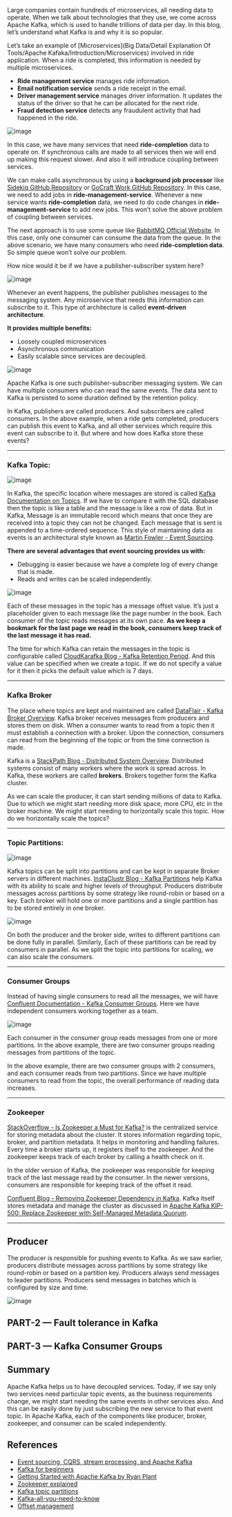 Large companies contain hundreds of microservices, all needing data to operate. When we talk about technologies that they use, we come across Apache Kafka, which is used to handle trillions of data per day. In this blog, let’s understand what Kafka is and why it is so popular.

Let’s take an example of [Microservices](Big Data/Detail Explanation Of Tools/Apache Kafaka/Introduction/Microservices)
 involved in ride application. When a ride is completed, this information is needed by multiple microservices.

- **Ride management service** manages ride information.  
- **Email notification service** sends a ride receipt in the email.  
- **Driver management service** manages driver information. It updates the status of the driver so that he can be allocated for the next ride.  
- **Fraud detection service** detects any fraudulent activity that had happened in the ride.

![image](https://github.com/user-attachments/assets/2bad5d8d-4a0f-49b9-9061-f27246ab35de)


In this case, we have many services that need **ride-completion** data to operate on. If synchronous calls are made to all services then we will end up making this request slower. And also it will introduce coupling between services.

We can make calls asynchronous by using a **background job processor** like [Sidekiq GitHub Repository](https://github.com/mperham/sidekiq) or [GoCraft Work GitHub Repository](https://github.com/gocraft/work). In this case, we need to add jobs in **ride-management-service**. Whenever a new service wants **ride-completion** data, we need to do code changes in **ride-management-service** to add new jobs. This won’t solve the above problem of coupling between services.

The next approach is to use some queue like [RabbitMQ Official Website](https://www.rabbitmq.com/). In this case, only one consumer can consume the data from the queue. In the above scenario, we have many consumers who need **ride-completion data**. So simple queue won’t solve our problem.

How nice would it be if we have a publisher-subscriber system here?

![image](https://github.com/user-attachments/assets/410c7a7e-cc2f-4e8d-96dd-7d24fe7324da)


Whenever an event happens, the publisher publishes messages to the messaging system. Any microservice that needs this information can subscribe to it. This type of architecture is called **event-driven architecture**. 

**It provides multiple benefits:**

- Loosely coupled microservices  
- Asynchronous communication  
- Easily scalable since services are decoupled.

![image](https://github.com/user-attachments/assets/ec768ce5-2e84-4dba-ade5-53dbb08497b9)


Apache Kafka is one such publisher-subscriber messaging system. We can have multiple consumers who can read the same events. The data sent to Kafka is persisted to some duration defined by the retention policy.

In Kafka, publishers are called producers. And subscribers are called consumers. In the above example, when a ride gets completed, producers can publish this event to Kafka, and all other services which require this event can subscribe to it. But where and how does Kafka store these events?

---

### Kafka Topic:

![image](https://github.com/user-attachments/assets/73c617e7-71b7-4385-9c54-51d74a38b415)

In Kafka, the specific location where messages are stored is called [Kafka Documentation on Topics](https://kafka.apache.org/documentation/#intro_topics). If we have to compare it with the SQL database then the topic is like a table and the message is like a row of data. But in Kafka, Message is an immutable record which means that once they are received into a topic they can not be changed. Each message that is sent is appended to a time-ordered sequence. This style of maintaining data as events is an architectural style known as [Martin Fowler - Event Sourcing](https://martinfowler.com/eaaDev/EventSourcing.html).

**There are several advantages that event sourcing provides us with:**

- Debugging is easier because we have a complete log of every change that is made.  
- Reads and writes can be scaled independently.

![image](https://github.com/user-attachments/assets/98234919-8e22-4cb9-a8cb-61aefcda0f20)


Each of these messages in the topic has a message offset value. It’s just a placeholder given to each message like the page number in the book. Each consumer of the topic reads messages at its own pace. **As we keep a bookmark for the last page we read in the book, consumers keep track of the last message it has read.**

The time for which Kafka can retain the messages in the topic is configurable called [CloudKarafka Blog - Kafka Retention Period](https://www.cloudkarafka.com/blog/2018-05-08-what-is-kafka-retention-period.html#:~:text=If%20the%20log%20retention%20is,data%20is%20not%20a%20problem.). And this value can be specified when we create a topic. If we do not specify a value for it then it picks the default value which is 7 days.

---

### Kafka Broker
The place where topics are kept and maintained are called [DataFlair - Kafka Broker Overview](https://data-flair.training/blogs/kafka-broker/). Kafka broker receives messages from producers and stores them on disk. When a consumer wants to read from a topic then it must establish a connection with a broker. Upon the connection, consumers can read from the beginning of the topic or from the time connection is made.

Kafka is a [StackPath Blog - Distributed System Overview](https://blog.stackpath.com/distributed-system/). Distributed systems consist of many workers where the work is spread across. In Kafka, these workers are called **brokers**. Brokers together form the Kafka cluster.

As we can scale the producer, it can start sending millions of data to Kafka. Due to which we might start needing more disk space, more CPU, etc in the broker machine. We might start needing to horizontally scale this topic. How do we horizontally scale the topics?

---

### Topic Partitions:

![image](https://github.com/user-attachments/assets/93622d85-603f-4011-9bc7-ed31ffc7cedf)

Kafka topics can be split into partitions and can be kept in separate Broker servers in different machines. [InstaClustr Blog - Kafka Partitions](https://www.instaclustr.com/the-power-of-kafka-partitions-how-to-get-the-most-out-of-your-kafka-cluster/) help Kafka with its ability to scale and higher levels of throughput. Producers distribute messages across partitions by some strategy like round-robin or based on a key. Each broker will hold one or more partitions and a single partition has to be stored entirely in one broker.

![image](https://github.com/user-attachments/assets/e12c1f3a-05c7-46eb-a76a-d2cfe0db01cf)


On both the producer and the broker side, writes to different partitions can be done fully in parallel. Similarly, Each of these partitions can be read by consumers in parallel. As we split the topic into partitions for scaling, we can also scale the consumers.

---

### Consumer Groups
Instead of having single consumers to read all the messages, we will have [Confluent Documentation - Kafka Consumer Groups](https://docs.confluent.io/current/clients/consumer.html#consumer-groups). Here we have independent consumers working together as a team.

![image](https://github.com/user-attachments/assets/7470a31b-b1e4-4d0f-bd50-f6158e0eda28)


Each consumer in the consumer group reads messages from one or more partitions. In the above example, there are two consumer groups reading messages from partitions of the topic.

In the above example, there are two consumer groups with 2 consumers, and each consumer reads from two partitions. Since we have multiple consumers to read from the topic, the overall performance of reading data increases.

---

### Zookeeper
[StackOverflow - Is Zookeeper a Must for Kafka?](https://stackoverflow.com/questions/23751708/is-zookeeper-a-must-for-kafka) is the centralized service for storing metadata about the cluster. It stores information regarding topic, broker, and partition metadata. It helps in monitoring and handling failures. Every time a broker starts up, it registers itself to the zookeeper. And the zookeeper keeps track of each broker by calling a health check on it.

In the older version of Kafka, the zookeeper was responsible for keeping track of the last message read by the consumer. In the newer versions, consumers are responsible for keeping track of the offset it read.

[Confluent Blog - Removing Zookeeper Dependency in Kafka](https://www.confluent.io/blog/removing-zookeeper-dependency-in-kafka/). Kafka itself stores metadata and manage the cluster as discussed in [Apache Kafka KIP-500: Replace Zookeeper with Self-Managed Metadata Quorum](https://cwiki.apache.org/confluence/display/KAFKA/KIP-500%3A+Replace+ZooKeeper+with+a+Self-Managed+Metadata+Quorum).

---

## Producer
The producer is responsible for pushing events to Kafka. As we saw earlier, producers distribute messages across partitions by some strategy like round-robin or based on a partition key. Producers always send messages to leader partitions. Producers send messages in batches which is configured by size and time.

![image](https://github.com/user-attachments/assets/554d0e4f-f755-4a05-b2e6-9663a0f895f4)


## PART-2 — Fault tolerance in Kafka
## PART-3 — Kafka Consumer Groups

## Summary
Apache Kafka helps us to have decoupled services. Today, if we say only two services need particular topic events, as the business requirements change, we might start needing the same events in other services also. And this can be easily done by just subscribing the new service to that event topic. In Apache Kafka, each of the components like producer, broker, zookeeper, and consumer can be scaled independently.

## References
- [Event sourcing, CQRS, stream processing, and Apache Kafka](https://martinfowler.com/eaaDev/EventSourcing.html)
- [Kafka for beginners](https://kafka.apache.org/quickstart)
- [Getting Started with Apache Kafka by Ryan Plant](https://developer.confluent.io/learn/kafka)
- [Zookeeper explained](https://zookeeper.apache.org/doc/current/zookeeperOver.html)
- [Kafka topic partitions](https://www.instaclustr.com/the-power-of-kafka-partitions-how-to-get-the-most-out-of-your-kafka-cluster/)
- [Kafka-all-you-need-to-know](https://data-flair.training/blogs/kafka-tutorial/)
- [Offset management](https://docs.confluent.io/platform/current/clients/consumer.html#offset-management)

